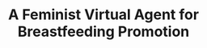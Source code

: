---
name: "A Feminist Virtual Agent For Breastfeeding"
title: "A Feminist Virtual Agent for Breastfeeding Promotion"
journal: "journal name" 
project: null
event: "Intelligent Virtual Agents conference (IVA)"
authors:
- name: "Shi, L."
- name: "Bickmore, T."
- name: "Edwards, R."
year: 2015
resources:
- name: "IVA15 Feminist"
  src: "IVA15.Feminist.pdf"
external_url: null
draft: false 
headless: true
---